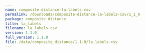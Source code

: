 ```yaml
---
name: composite-distance-la-labels-csv
permalink: /downloads/composite-distance-la-labels-csv/1_1_0
package: composite_distance
title: la_labels
filename: la_labels.csv
version: 1.1.0
full_version: 1.1.0
file: /data/composite_distance/1.1.0/la_labels.csv
---
```

